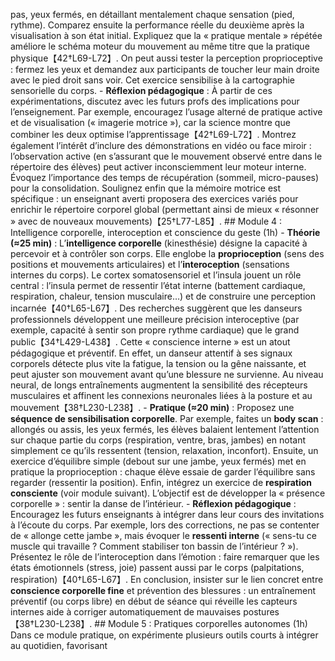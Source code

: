 pas, yeux fermés, en détaillant mentalement chaque sensation (pied, rythme). Comparez ensuite la performance réelle du deuxième après la visualisation à son état initial. Expliquez que la « pratique mentale » répétée améliore le schéma moteur du mouvement au même titre que la pratique physique【42†L69-L72】. On peut aussi tester la perception proprioceptive : fermez les yeux et demandez aux participants de toucher leur main droite avec le pied droit sans voir. Cet exercice sensibilise à la cartographie sensorielle du corps. - **Réflexion pédagogique** : À partir de ces expérimentations, discutez avec les futurs profs des implications pour l’enseignement. Par exemple, encouragez l’usage alterné de pratique active et de visualisation (« imagerie motrice »), car la science montre que combiner les deux optimise l’apprentissage【42†L69-L72】. Montrez également l’intérêt d’inclure des démonstrations en vidéo ou face miroir : l’observation active (en s’assurant que le mouvement observé entre dans le répertoire des élèves) peut activer inconsciemment leur moteur interne. Évoquez l’importance des temps de récupération (sommeil, micro-pauses) pour la consolidation. Soulignez enfin que la mémoire motrice est spécifique : un enseignant averti proposera des exercices variés pour enrichir le répertoire corporel global (permettant ainsi de mieux « résonner » avec de nouveaux mouvements)【25†L77-L85】. ## Module 4 : Intelligence corporelle, interoception et conscience du geste (1h) - **Théorie (≈25 min)** : L’**intelligence corporelle** (kinesthésie) désigne la capacité à percevoir et à contrôler son corps. Elle englobe la **proprioception** (sens des positions et mouvements articulaires) et l’**interoception** (sensations internes du corps). Le cortex somatosensoriel et l’insula jouent un rôle central : l’insula permet de ressentir l’état interne (battement cardiaque, respiration, chaleur, tension musculaire…) et de construire une perception incarnée【40†L65-L67】. Des recherches suggèrent que les danseurs professionnels développent une meilleure précision interoceptive (par exemple, capacité à sentir son propre rythme cardiaque) que le grand public【34†L429-L438】. Cette « conscience interne » est un atout pédagogique et préventif. En effet, un danseur attentif à ses signaux corporels détecte plus vite la fatigue, la tension ou la gêne naissante, et peut ajuster son mouvement avant qu’une blessure ne survienne. Au niveau neural, de longs entraînements augmentent la sensibilité des récepteurs musculaires et affinent les connexions neuronales liées à la posture et au mouvement【38†L230-L238】. - **Pratique (≈20 min)** : Proposez une **séquence de sensibilisation corporelle**. Par exemple, faites un **body scan** : allongés ou assis, les yeux fermés, les élèves balaient lentement l’attention sur chaque partie du corps (respiration, ventre, bras, jambes) en notant simplement ce qu’ils ressentent (tension, relaxation, inconfort). Ensuite, un exercice d’équilibre simple (debout sur une jambe, yeux fermés) met en pratique la proprioception : chaque élève essaie de garder l’équilibre sans regarder (ressentir la position). Enfin, intégrez un exercice de **respiration consciente** (voir module suivant). L’objectif est de développer la « présence corporelle » : sentir la danse de l’intérieur. - **Réflexion pédagogique** : Encouragez les futurs enseignants à intégrer dans leur cours des invitations à l’écoute du corps. Par exemple, lors des corrections, ne pas se contenter de « allonge cette jambe », mais évoquer le **ressenti interne** (« sens-tu ce muscle qui travaille ? Comment stabiliser ton bassin de l’intérieur ? »). Présentez le rôle de l’interoception dans l’émotion : faire remarquer que les états émotionnels (stress, joie) passent aussi par le corps (palpitations, respiration)【40†L65-L67】. En conclusion, insister sur le lien concret entre **conscience corporelle fine** et prévention des blessures : un entraînement préventif (ou corps libre) en début de séance qui réveille les capteurs internes aide à corriger automatiquement de mauvaises postures【38†L230-L238】. ## Module 5 : Pratiques corporelles autonomes (1h) Dans ce module pratique, on expérimente plusieurs outils courts à intégrer au quotidien, favorisant